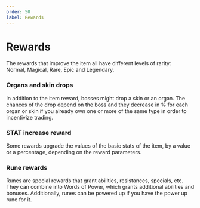 ```yaml
---
order: 50
label: Rewards
---
```


# Rewards
The rewards that improve the item all have different levels of rarity:  
Normal, Magical, Rare, Epic and Legendary.

### Organs and skin drops
In addition to the item reward, bosses might drop a skin or an organ. The chances of the drop depend on the boss and they decrease in % for each organ or skin if you already own one or more of the same type in order to incentivize trading.

### STAT increase reward
Some rewards upgrade the values of the basic stats of the item, by a value or a percentage, depending on the reward parameters.

### Rune rewards
Runes are special rewards that grant abilities, resistances, specials, etc. They can combine into Words of Power, which grants additional abilities and bonuses. Additionally, runes can be powered up if you have the power up rune for it.
